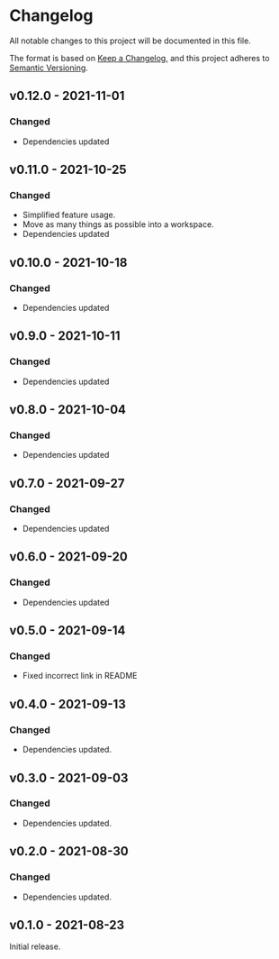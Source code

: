 # Changelog
All notable changes to this project will be documented in this file.

The format is based on [Keep a Changelog](https://keepachangelog.com/en/1.0.0/),
and this project adheres to [Semantic Versioning](https://semver.org/spec/v2.0.0.html).


## v0.12.0 - 2021-11-01
### Changed
- Dependencies updated

## v0.11.0 - 2021-10-25
### Changed
- Simplified feature usage.
- Move as many things as possible into a workspace.
- Dependencies updated

## v0.10.0 - 2021-10-18
### Changed
- Dependencies updated

## v0.9.0 - 2021-10-11
### Changed
- Dependencies updated

## v0.8.0 - 2021-10-04
### Changed
- Dependencies updated

## v0.7.0 - 2021-09-27
### Changed
- Dependencies updated

## v0.6.0 - 2021-09-20
### Changed
- Dependencies updated

## v0.5.0 - 2021-09-14
### Changed
- Fixed incorrect link in README

## v0.4.0 - 2021-09-13
### Changed
- Dependencies updated.

## v0.3.0 - 2021-09-03
### Changed
- Dependencies updated.

## v0.2.0 - 2021-08-30
### Changed
- Dependencies updated.

## v0.1.0 - 2021-08-23

Initial release.
